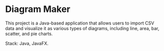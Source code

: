 # Diagram Maker

This project is a Java-based application that allows users to import CSV data and visualize it as various types of diagrams, including line, area, bar, scatter, and pie charts.

Stack: Java, JavaFX.
